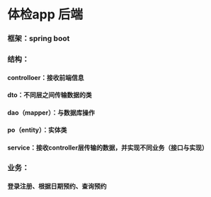 # 体检app 后端
### 框架：spring boot
### 结构：
#### controlloer：接收前端信息
#### dto：不同层之间传输数据的类
#### dao（mapper）：与数据库操作
#### po（entity）：实体类
#### service：接收controller层传输的数据，并实现不同业务（接口与实现）
### 业务：
#### 登录注册、根据日期预约、查询预约
